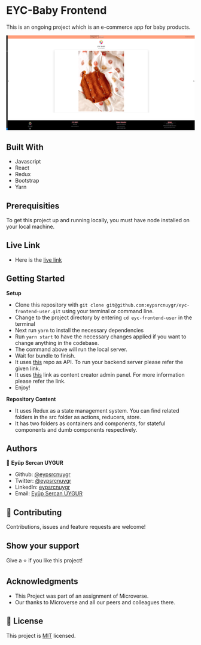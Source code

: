 # EYC-Baby Frontend

This is an ongoing project which is an e-commerce app for baby products.

![screenshot](./public/screenshotEyc.png)<br>

## Built With

- Javascript
- React
- Redux
- Bootstrap
- Yarn

## Prerequisities

To get this project up and running locally, you must have node installed on your local machine.

## Live Link

- Here is the [live link](https://www.eycbaby.com.tr/)

## Getting Started

**Setup**

- Clone this repository with ```git clone git@github.com:eypsrcnuygr/eyc-frontend-user.git``` using your terminal or command line.<br>
- Change to the project directory by entering ```cd eyc-frontend-user``` in the terminal<br>
- Next run ```yarn``` to install the necessary dependencies<br>
- Run ```yarn start``` to have the necessary changes applied if you want to change anything in the codebase.<br>
- The command above will run the local server.<br>
- Wait for bundle to finish.<br>
- It uses [this](https://github.com/eypsrcnuygr/EYC_API) repo as API. To run your backend server please refer the given link.
- It uses [this](https://github.com/eypsrcnuygr/eyc-frontend-admin) link as content creator admin panel. For more information please refer the link.
- Enjoy!<br>

**Repository Content**

- It uses Redux as a state management system. You can find related folders in the src folder as actions, reducers, store.
- It has two folders as containers and components, for stateful components and dumb components respectively.

## Authors

👤 **Eyüp Sercan UYGUR**

-   Github: [@eypsrcnuygr](https://github.com/eypsrcnuygr)
-   Twitter: [@eypsrcnuygr](https://twitter.com/eypsrcnuygr)
-   LinkedIn: [eypsrcnuygr](https://www.linkedin.com/in/eypsrcnuygr/)
-   Email: [Eyüp Sercan UYGUR](sercanuygur@gmail.com)


## 🤝 Contributing

Contributions, issues and feature requests are welcome!

## Show your support

Give a ⭐️ if you like this project!

## Acknowledgments

-   This Project was part of an assignment of Microverse.
-   Our thanks to Microverse and all our peers and colleagues there.

## 📝 License

This project is [MIT](https://github.com/git/git-scm.com/blob/master/MIT-LICENSE.txt) licensed.

